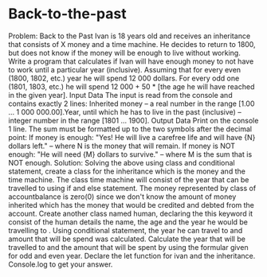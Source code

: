 # Back-to-the-past
Problem: Back to the Past
Ivan is 18 years old and receives an inheritance that consists of X money and a time machine. He decides to return to 1800, but does not know if the money will be enough to live without working. Write a program that calculates if Ivan will have enough money to not have to work until a particular year (inclusive). Assuming that for every even (1800, 1802, etc.) year he will spend 12 000 dollars. For every odd one (1801, 1803, etc.) he will spend 12 000 + 50 * [the age he will have reached in the given year].
Input Data
The input is read from the console and contains exactly 2 lines:
Inherited money – a real number in the range [1.00 … 1 000 000.00].Year, until which he has to live in the past (inclusive) – integer number in the range [1801 … 1900].
Output Data
Print on the console 1 line. The sum must be formatted up to the two symbols after the decimal point:
If money is enough:
"Yes! He will live a carefree life and will have {N} dollars left." – where N is the money that will remain.
If money is NOT enough:
"He will need {М} dollars to survive." – where M is the sum that is NOT enough.
Solution:
Solving the above using class and conditional statement, create a class for the inheritance which is the money and the time machine.
The class time machine will consist of the year that can be travelled to using if and else statement.
The money represented by class of accountbalance is zero(0) since we don't know the amount of money inherited which has the money that would be credited and debted from the account.
Create another class named human, declaring the this keyword it consist of the human details the name, the age and the year he would be travelling to .
Using conditional statement, the year he can travel to and amount that will be spend was calculated.
Calculate the year that will be travelled to and the amount that will be spent by using the formular given for odd and even year. 
Declare the let function for ivan and the inheritance.
Console.log to get your answer.
